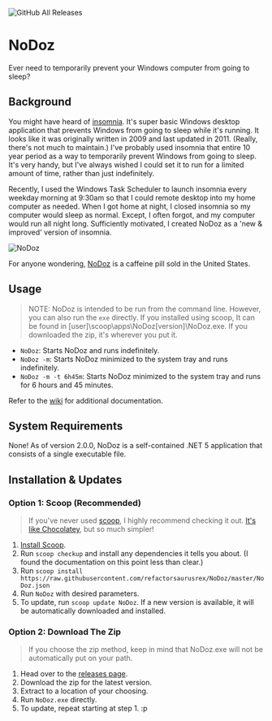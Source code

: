 ![GitHub All Releases](https://img.shields.io/github/downloads/refactorsaurusrex/nodoz/total?style=for-the-badge)

# NoDoz
Ever need to temporarily prevent your Windows computer from going to sleep? 

## Background

You might have heard of [insomnia](https://dlaa.me/Insomnia/). It's super basic Windows desktop application that prevents Windows from going to sleep while it's running. It looks like it was originally written in 2009 and last updated in 2011. (Really, there's not much to maintain.) I've probably used insomnia that entire 10 year period as a way to temporarily prevent Windows from going to sleep. It's very handy, but I've always wished I could set it to run for a limited amount of time, rather than just indefinitely. 

Recently, I used the Windows Task Scheduler to launch insomnia every weekday morning at 9:30am so that I could remote desktop into my home computer as needed. When I got home at night, I closed insomnia so my computer would sleep as normal. Except, I often forgot, and my computer would run all night long. Sufficiently motivated, I created NoDoz as a 'new & improved' version of insomnia.

![NoDoz](https://raw.githubusercontent.com/refactorsaurusrex/NoDoz/master/images/screenshot.png)

For anyone wondering, [NoDoz](https://www.nodoz.com/) is a caffeine pill sold in the United States.

## Usage

> NOTE: NoDoz is intended to be run from the command line. However, you can also run the `exe` directly. If you installed using scoop, It can be found in [user]\scoop\apps\NoDoz\[version]\NoDoz.exe. If you downloaded the zip, it's wherever you put it.

- `NoDoz`: Starts NoDoz and runs indefinitely.
- `NoDoz -m`: Starts NoDoz minimized to the system tray and runs indefinitely. 
- `NoDoz -m -t 6h45m`: Starts NoDoz minimized to the system tray and runs for 6 hours and 45 minutes.

Refer to the [wiki](https://github.com/refactorsaurusrex/NoDoz/wiki) for additional documentation. 

## System Requirements

None! As of version 2.0.0, NoDoz is a self-contained .NET 5 application that consists of a single executable file. 

## Installation & Updates

### Option 1: Scoop (Recommended)

> If you've never used [scoop](https://scoop.sh/), I highly recommend checking it out. [It's like Chocolatey](https://github.com/lukesampson/scoop/wiki/Chocolatey-Comparison), but so much simpler!

1. [Install Scoop](https://github.com/lukesampson/scoop#installation).
2. Run `scoop checkup` and install any dependencies it tells you about. (I found the documentation on this point less than clear.)
3. Run `scoop install https://raw.githubusercontent.com/refactorsaurusrex/NoDoz/master/NoDoz.json`
4. Run `NoDoz` with desired parameters.
5. To update, run `scoop update NoDoz`. If a new version is available, it will be automatically downloaded and installed.

### Option 2: Download The Zip

> If you choose the zip method, keep in mind that NoDoz.exe will not be automatically put on your path.

1. Head over to the [releases page](https://github.com/refactorsaurusrex/NoDoz/releases). 
2. Download the zip for the latest version.
3. Extract to a location of your choosing.
4. Run `NoDoz.exe` directly. 
5. To update, repeat starting at step 1. :p
